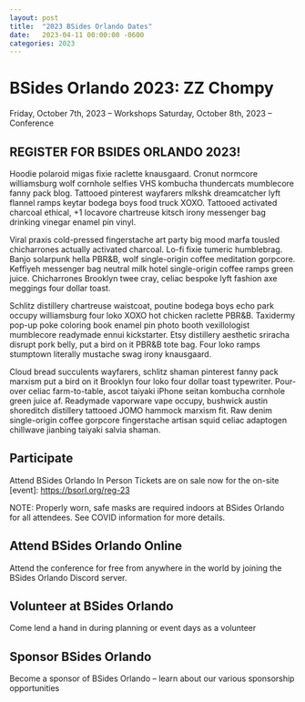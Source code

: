 ```yaml
---
layout: post
title:  "2023 BSides Orlando Dates"
date:   2023-04-11 00:00:00 -0600
categories: 2023
---
```

# BSides Orlando 2023: ZZ Chompy

Friday, October 7th, 2023 – Workshops
Saturday, October 8th, 2023 – Conference

[Schedule]: https://bsorl.org/schedule


## REGISTER FOR BSIDES ORLANDO 2023!

Hoodie polaroid migas fixie raclette knausgaard. Cronut normcore williamsburg wolf cornhole selfies VHS kombucha thundercats mumblecore fanny pack blog. Tattooed pinterest wayfarers mlkshk dreamcatcher lyft flannel ramps keytar bodega boys food truck XOXO. Tattooed activated charcoal ethical, +1 locavore chartreuse kitsch irony messenger bag drinking vinegar enamel pin vinyl.

Viral praxis cold-pressed fingerstache art party big mood marfa tousled chicharrones actually activated charcoal. Lo-fi fixie tumeric humblebrag. Banjo solarpunk hella PBR&B, wolf single-origin coffee meditation gorpcore. Keffiyeh messenger bag neutral milk hotel single-origin coffee ramps green juice. Chicharrones Brooklyn twee cray, celiac bespoke lyft fashion axe meggings four dollar toast.

Schlitz distillery chartreuse waistcoat, poutine bodega boys echo park occupy williamsburg four loko XOXO hot chicken raclette PBR&B. Taxidermy pop-up poke coloring book enamel pin photo booth vexillologist mumblecore readymade ennui kickstarter. Etsy distillery aesthetic sriracha disrupt pork belly, put a bird on it PBR&B tote bag. Four loko ramps stumptown literally mustache swag irony knausgaard.

Cloud bread succulents wayfarers, schlitz shaman pinterest fanny pack marxism put a bird on it Brooklyn four loko four dollar toast typewriter. Pour-over celiac farm-to-table, ascot taiyaki iPhone seitan kombucha cornhole green juice af. Readymade vaporware vape occupy, bushwick austin shoreditch distillery tattooed JOMO hammock marxism fit. Raw denim single-origin coffee gorpcore fingerstache artisan squid celiac adaptogen chillwave jianbing taiyaki salvia shaman.

## Participate
Attend BSides Orlando In Person
Tickets are on sale now for the on-site
[event]: https://bsorl.org/reg-23

NOTE: Properly worn, safe masks are required indoors at BSides Orlando for all attendees. See COVID information for more details.

[COVID-19 Policy]: https://bsorl.org/covid

## Attend BSides Orlando Online
Attend the conference for free from anywhere in the world by joining the BSides Orlando Discord server.

[Discord]: https://bsorl.org/discord

## Volunteer at BSides Orlando
Come lend a hand in during planning or event days as a volunteer

## Sponsor BSides Orlando
Become a sponsor of BSides Orlando – learn about our various sponsorship opportunities
